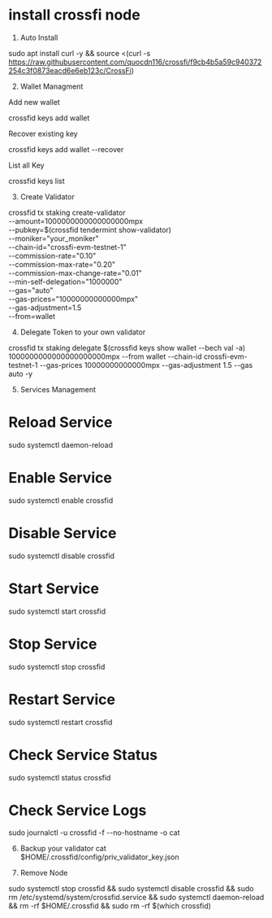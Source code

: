 # install crossfi node


1. Auto Install

sudo apt install curl -y && source <(curl -s https://raw.githubusercontent.com/quocdn116/crossfi/f9cb4b5a59c940372254c3f0873eacd6e6eb123c/CrossFi)

2. Wallet Managment 

Add new wallet 

crossfid keys add wallet

Recover existing key

crossfid keys add wallet --recover

List all Key

crossfid keys list

3. Create Validator

crossfid tx staking create-validator \
  --amount=1000000000000000000mpx \
  --pubkey=$(crossfid tendermint show-validator) \
  --moniker="your_moniker" \
  --chain-id="crossfi-evm-testnet-1" \
  --commission-rate="0.10" \
  --commission-max-rate="0.20" \
  --commission-max-change-rate="0.01" \
  --min-self-delegation="1000000" \
  --gas="auto" \
  --gas-prices="10000000000000mpx" \
  --gas-adjustment=1.5 \
  --from=wallet

4. Delegate Token to your own validator

crossfid tx staking delegate $(crossfid keys show wallet --bech val -a) 1000000000000000000000mpx --from wallet --chain-id crossfi-evm-testnet-1 --gas-prices 10000000000000mpx --gas-adjustment 1.5 --gas auto -y

5. Services Management
# Reload Service
sudo systemctl daemon-reload

# Enable Service
sudo systemctl enable crossfid

# Disable Service
sudo systemctl disable crossfid

# Start Service
sudo systemctl start crossfid

# Stop Service
sudo systemctl stop crossfid

# Restart Service
sudo systemctl restart crossfid

# Check Service Status
sudo systemctl status crossfid

# Check Service Logs
sudo journalctl -u crossfid -f --no-hostname -o cat

6. Backup your validator
cat $HOME/.crossfid/config/priv_validator_key.json

7. Remove Node

sudo systemctl stop crossfid && sudo systemctl disable crossfid && sudo rm /etc/systemd/system/crossfid.service && sudo systemctl daemon-reload && rm -rf $HOME/.crossfid && sudo rm -rf $(which crossfid) 

